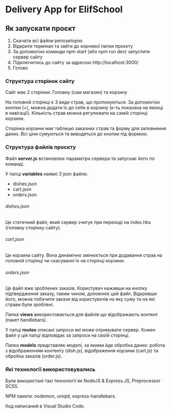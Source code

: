 # Delivery App for ElifSchool

## Як запускати проєкт

1. Скачати всі файли репозиторію
2. Відкрити термінал та зайти до корневої папки проєкту
3. За допомогою команди npm start (або npm run dev) запустити сервер сайту
4. Підключитись до сайту за адресою http://localhost:3000/
5. Готово

### Структура сторінок сайту
Сайт має 2 сторінки: Головну (сам магазин) та корзину

На головній сторінці є 3 види страв, що пропонуються. За допомогою кнопки (+), можна додати їх до себе в корзину (к-ть показана на яконці в навігації). Кількість страв можна регулювати на самій сторінці корзини.

Сторінка корзини має таблицю заказних страв та форму для заповнення даних. Всі ціни сумуються та виводяться до кнопки під формою.

### Структура файлів проєкту
Файл **server.js** встановлює параметри сервера та запускає його по команді.

У папці **variables** наявні 3 json файли:
- dishes.json
- cart.json
- orders.json

###### dishes.json
Це статичний файл, який сервер зчитує при переході на index.hbs (головну сторінку сайту).

###### cart.json
Це корзина сайту. Вона динамічно змінюється при додавання страв на головній сторінці чи скасуванні їх на сторінці корзини.

###### orders.json
Це файл вже зроблених заказів. Користувач нажавши на кнопку підтвердження заказу, таким чином, доповнює цей файл. Відкривши його, можна побачити закази від користувачів на яку суму та на які страви були зроблені.

Папка **views** використовається для файлів що відображають контент (пакет handlebars).

У папці **routes** описані запроси які може отримувати сервер. Кожен файл у цій папці відповідає за запроси на своїй сторінці.

Папка **models** представляє моделі, за якими йде обробка даних: робота з відображенням контенту (dish.js), відображення корзини (cart.js) та обробка заказів (order.js).

### Які технології використовувались
Були використані такі технології як NodeJS & Express.JS, Preprocessor SCSS.

NPM пакети: nodemon, uniqid, express-handlebars.

Код написаний в Visual Studio Code.
